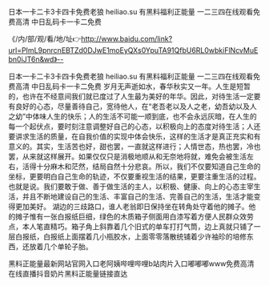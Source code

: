 日本一卡二卡3卡四卡免费老狼
heiliao.su 有黑料福利正能量
一二三四在线观看免费高清
中日乱码卡一卡二免费


《/内/部/观/看/地/址👉http://www.baidu.com/link?url=PImL9pnrcnEBTZd0DJwE1moEyQXs0YpuTA91QfbU6RL0wbkiFlNcvMuEbn0iJT6n&wd》--

日本一卡二卡3卡四卡免费老狼
heiliao.su 有黑料福利正能量
一二三四在线观看免费高清
中日乱码卡一卡二免费
岁月无声逝如水，春华秋实又一年。人生是短暂的，也许在不经意间我们就已度过了人生最为美好的年华。因此，对待生活一定要有良好的心态，尽量善待自己，宽待他人，在“老吾老以及人之老，幼吾幼以及人之幼”中体味人生的快乐；人的生活不可能一顺到底，也不会永远灰暗，在人生的每一个起伏点，要时刻注意调整好自己的心态，以积极向上的态度对待生活；人还要讲求生活的质量，在自我价值的实现中体会快乐，这样的生活才是真正充实和有意义的。其实，生活苦也好，甜也罢，一直就这样进行；人情世态，热也罢，冷也罢，从来就这样展开。如果仅仅只是消极地顺从和无奈地将就，难免会被生活左右，活得十分麻木和茫然，结局自然十分悲哀。所以，我们不仅要知道自己生命的坐标，更要明白自己生命的轨迹，不仅要重视生活的结果，更要注重生活的过程。也就是说。我们要敢于做、善于做生活的主人，以积极、健康、向上的心态主宰生活，并且不断地建设自己的生活、丰富自己的生活、完善自己的生活，生活才能变得更加美好。
湖边的三歧路口，谁人老翁即日保持坐在转角处守着他的摊子。他的摊子惟有一张白报纸巨细，绿色的木质箱子侧面用白漆写着方便人民群众效劳点，本人笔直精巧。箱子角上斜靠着几个旧式的单车打打气筒，边上真就只铺了一层白报纸，白报纸上面摆着几小瓶胶水，上面零零落散统铺着少许袖珍的培修东西，还放着几个单轮子胎。





黑料正能量最新网站官网入口老阿姨哔哩哔哩b站肉片入口嘟嘟嘟www免费高清在线直播抖音奶片黑料正能量链接直达
